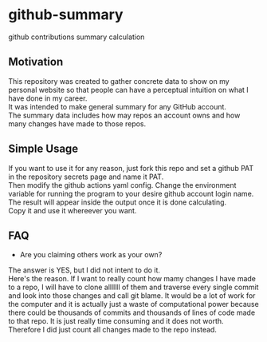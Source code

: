 # github-summary
github contributions summary calculation

## Motivation
This repository was created to gather concrete data to show on my personal website
 so that people can have a perceptual intuition on what I have done in my career.  
It was intended to make general summary for any GitHub account.  
The summary data includes how may repos an account owns and how many changes have made
to those repos.

## Simple Usage
If you want to use it for any reason, just fork this repo and set a github PAT
in the repository secrets page and name it PAT.   
Then modify the github actions yaml config. Change the environment variable for running 
the program to your desire github account login name.  
The result will appear inside the output once it is done calculating.  
Copy it and use it whereever you want.

## FAQ
- Are you claiming others work as your own?

The answer is YES, but I did not intent to do it.  
Here's the reason. If I want to really count how mamy changes I have made to a repo, 
I will have to clone alllllll of them and traverse every single commit and look into 
those changes and call git blame. It would be a lot of work for the computer and it is actually 
just a waste of computational power because there could be thousands of commits and thousands of 
lines of code made to that repo. It is just really time consuming and it does not worth.  
Therefore I did just count all changes made to the repo instead.
